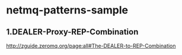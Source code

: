 # netmq-patterns-sample

## 1.DEALER-Proxy-REP-Combination

http://zguide.zeromq.org/page:all#The-DEALER-to-REP-Combination
